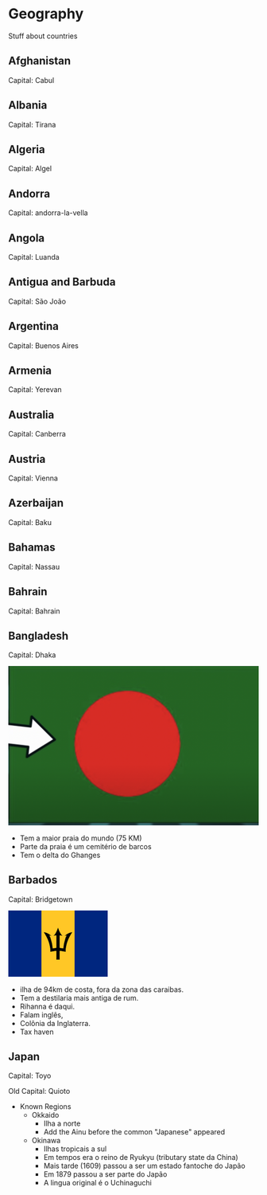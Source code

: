 # Geography

Stuff about countries

## Afghanistan

Capital: Cabul

## Albania

Capital: Tirana

## Algeria

Capital: Algel

## Andorra

Capital: andorra-la-vella

## Angola

Capital: Luanda

## Antigua and Barbuda

Capital: São João

## Argentina

Capital: Buenos Aires

## Armenia

Capital: Yerevan

## Australia

Capital: Canberra

## Austria

Capital: Vienna

## Azerbaijan

Capital: Baku

## Bahamas

Capital: Nassau

## Bahrain

Capital: Bahrain

## Bangladesh

Capital: Dhaka

![flag](images/2022-09-01-09-38-26.png)

- Tem a maior praia do mundo (75 KM)
- Parte da praia é um cemitério de barcos
- Tem o delta do Ghanges

## Barbados

Capital: Bridgetown

![Flag](images/2022-09-19-16-47-21.png)

- ilha de 94km de costa, fora da zona das caraibas.
- Tem a destilaria mais antiga de rum.
- Rihanna é daqui.
- Falam inglês,
- Colônia da Inglaterra.
- Tax haven

## Japan

Capital: Toyo

Old Capital: Quioto

- Known Regions
  - Okkaido
    - Ilha a norte
    - Add the Ainu before the common "Japanese" appeared
  - Okinawa
    - Ilhas tropicais a sul
    - Em tempos era o reino de Ryukyu (tributary state da China)
    - Mais tarde (1609) passou a ser um estado fantoche do Japão
    - Em 1879 passou a ser parte do Japão
    - A lingua original é o Uchinaguchi
